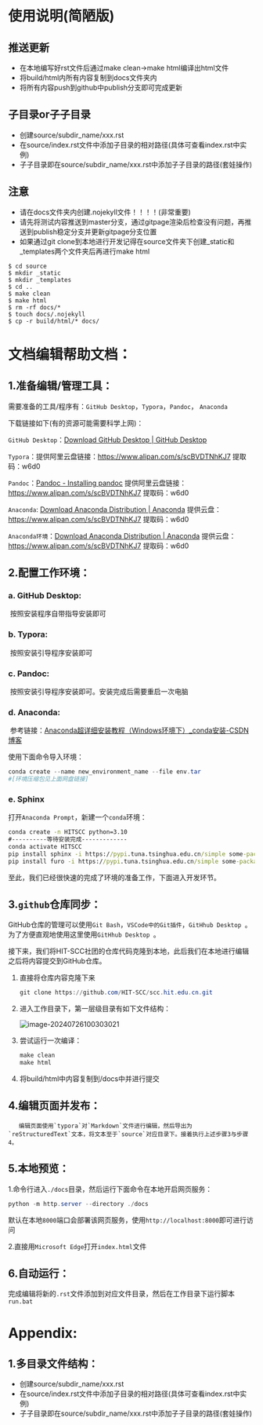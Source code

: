 # 使用说明(简陋版)
## 推送更新
* 在本地编写好rst文件后通过make clean->make html编译出html文件
* 将build/html内所有内容复制到docs文件夹内
* 将所有内容push到github中publish分支即可完成更新

## 子目录or子子目录
* 创建source/subdir_name/xxx.rst
* 在source/index.rst文件中添加子目录的相对路径(具体可查看index.rst中实例)
* 子子目录即在source/subdir_name/xxx.rst中添加子子目录的路径(套娃操作)

## 注意
* 请在docs文件夹内创建.nojekyll文件！！！！(非常重要)
* 请先将测试内容推送到master分支，通过gitpage渲染后检查没有问题，再推送到publish稳定分支并更新gitpage分支位置
* 如果通过git clone到本地进行开发记得在source文件夹下创建_static和_templates两个文件夹后再进行make html

```
$ cd source
$ mkdir _static
$ mkdir _templates
$ cd ..
$ make clean
$ make html
$ rm -rf docs/*
$ touch docs/.nojekyll
$ cp -r build/html/* docs/
```



# 文档编辑帮助文档：

## 1.准备编辑/管理工具：

需要准备的工具/程序有：`GitHub Desktop`，`Typora`，`Pandoc`， `Anaconda`

下载链接如下(有的资源可能需要科学上网)：

`GitHub Desktop`：[Download GitHub Desktop | GitHub Desktop](https://desktop.github.com/download/)

`Typora`：提供阿里云盘链接：https://www.alipan.com/s/scBVDTNhKJ7   提取码：w6d0

`Pandoc`：[Pandoc - Installing pandoc](https://pandoc.org/installing.html)   提供阿里云盘链接：https://www.alipan.com/s/scBVDTNhKJ7   提取码：w6d0

`Anaconda`: [Download Anaconda Distribution | Anaconda](https://www.anaconda.com/download) 提供云盘：https://www.alipan.com/s/scBVDTNhKJ7   提取码：w6d0

`Anaconda环境`：[Download Anaconda Distribution | Anaconda](https://www.anaconda.com/download) 提供云盘：https://www.alipan.com/s/scBVDTNhKJ7   提取码：w6d0

## 2.配置工作环境：

### a. GitHub Desktop:

​		按照安装程序自带指导安装即可

### b. Typora:

​		按照安装引导程序安装即可

### c. Pandoc:

​		按照安装引导程序安装即可。安装完成后需要重启一次电脑

### d. Anaconda:

​		参考链接：[Anaconda超详细安装教程（Windows环境下）_conda安装-CSDN博客](https://blog.csdn.net/fan18317517352/article/details/123035625)

使用下面命令导入环境：

```powershell
conda create --name new_environment_name --file env.tar
#[环境压缩包见上面网盘链接]
```

### e. Sphinx

​		打开`Anaconda Prompt`，新建一个`conda`环境：

```cmd
conda create -n HITSCC python=3.10
#----------等待安装完成-------------
conda activate HITSCC
pip install sphinx -i https://pypi.tuna.tsinghua.edu.cn/simple some-package
pip install furo -i https://pypi.tuna.tsinghua.edu.cn/simple some-package
```

至此，我们已经很快速的完成了环境的准备工作，下面进入开发环节。

## 3.`github`仓库同步：

​		GitHub仓库的管理可以使用`Git Bash`，`VSCode中的Git插件`，`GitHhub Desktop `。为了方便直观地使用这里使用`GitHhub Desktop `。

​		接下来，我们将HIT-SCC社团的仓库代码克隆到本地，此后我们在本地进行编辑之后将内容提交到GitHub仓库。

1. 直接将仓库内容克隆下来

   ```powershell
   git clone https://github.com/HIT-SCC/scc.hit.edu.cn.git
   ```

2. 进入工作目录下，第一层级目录有如下文件结构：

   ![image-20240726100303021](README/image-20240726100303021.png)

3. 尝试运行一次编译：

   ```powershell
   make clean
   make html
   ```

4. 将build/html中内容复制到/docs中并进行提交

## 4.编辑页面并发布：

  	   编辑页面使用`typora`对`Markdown`文件进行编辑，然后导出为`reStructuredText`文本，将文本至于`source`对应目录下。接着执行上述步骤3与步骤4。

## 5.本地预览：

1.命令行进入`./docs`目录，然后运行下面命令在本地开启网页服务：

```powershell
python -m http.server --directory ./docs
```

​         默认在本地`8000`端口会部署该网页服务，使用`http://localhost:8000`即可进行访问

2.直接用`Microsoft Edge`打开`index.html`文件

## 6.自动运行：

完成编辑将新的`.rst`文件添加到对应文件目录，然后在工作目录下运行脚本`run.bat`

# Appendix:

## 1.多目录文件结构：

- 创建source/subdir_name/xxx.rst
- 在source/index.rst文件中添加子目录的相对路径(具体可查看index.rst中实例)
- 子子目录即在source/subdir_name/xxx.rst中添加子子目录的路径(套娃操作)